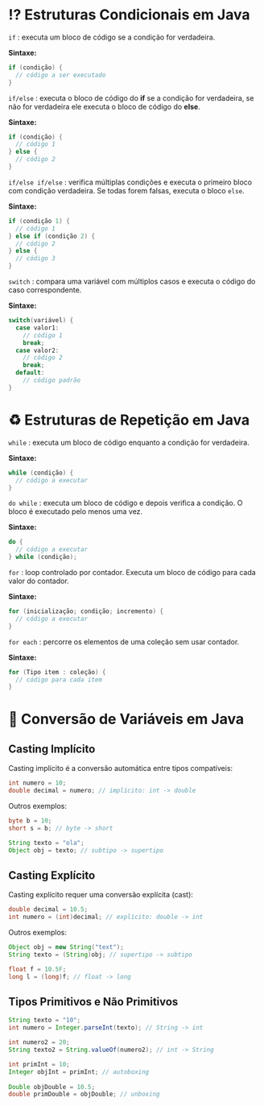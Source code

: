 # ⁉️ Estruturas Condicionais em Java

`if` : executa um bloco de código se a condição for verdadeira.  

**Sintaxe:**

```java
if (condição) {
  // código a ser executado
}
```

`if/else` : executa o bloco de código do **if** se a condição for verdadeira, se não for verdadeira ele executa o bloco de código do **else**.

**Sintaxe:**

```java
if (condição) {
  // código 1
} else {
  // código 2
}
```

`if/else if/else` : verifica múltiplas condições e executa o primeiro bloco com condição verdadeira. Se todas forem falsas, executa o bloco `else`.

**Sintaxe:**

```java
if (condição 1) {
  // código 1
} else if (condição 2) {
  // código 2
} else {
  // código 3
}
```

`switch` : compara uma variável com múltiplos casos e executa o código do caso correspondente.  

**Sintaxe:**

```java
switch(variável) {
  case valor1: 
    // código 1
    break;
  case valor2:
    // código 2 
    break;
  default:  
    // código padrão  
}
```

# ♻️ Estruturas de Repetição em Java

`while` : executa um bloco de código enquanto a condição for verdadeira.

**Sintaxe:** 

```java
while (condição) {
  // código a executar
}
```

`do while` : executa um bloco de código e depois verifica a condição. O bloco é executado pelo menos uma vez.

**Sintaxe:**

```java
do {
  // código a executar 
} while (condição);
```

`for` : loop controlado por contador. Executa um bloco de código para cada valor do contador.

**Sintaxe:**

```java
for (inicialização; condição; incremento) {
  // código a executar
}
```

`for each` : percorre os elementos de uma coleção sem usar contador. 

**Sintaxe:**

```java
for (Tipo item : coleção) {
  // código para cada item
}
```

# 🔄 Conversão de Variáveis em Java

## Casting Implícito

Casting implícito é a conversão automática entre tipos compatíveis: 

```java
int numero = 10;
double decimal = numero; // implícito: int -> double
```

Outros exemplos:

```java
byte b = 10;  
short s = b; // byte -> short   

String texto = "ola";
Object obj = texto; // subtipo -> supertipo
```

## Casting Explícito    

Casting explícito requer uma conversão explícita (cast):

```java
double decimal = 10.5; 
int numero = (int)decimal; // explícito: double -> int
```

Outros exemplos:    

```java
Object obj = new String("text");   
String texto = (String)obj; // supertipo -> subtipo

float f = 10.5F;
long l = (long)f; // float -> long
```

## Tipos Primitivos e Não Primitivos   

```java
String texto = "10";
int numero = Integer.parseInt(texto); // String -> int   

int numero2 = 20; 
String texto2 = String.valueOf(numero2); // int -> String  

int primInt = 10;
Integer objInt = primInt; // autoboxing
   
Double objDouble = 10.5;  
double primDouble = objDouble; // unboxing
```

